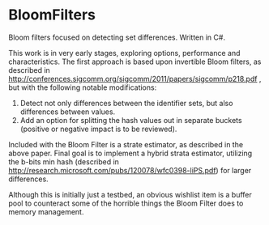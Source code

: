 # BloomFilters
Bloom filters focused on detecting set differences. Written in C#.

This work is in very early stages, exploring options, performance and characteristics.  The first approach is based upon invertible Bloom filters, as described in http://conferences.sigcomm.org/sigcomm/2011/papers/sigcomm/p218.pdf , but with the following notable modifications:

1. Detect not only differences between the identifier sets, but also differences between values.
2. Add an option for splitting the hash values out in separate buckets (positive or negative impact is to be reviewed).

Included with the Bloom Filter is a strate estimator, as described in the above paper. Final goal is to implement a hybrid strata estimator, utilizing the b-bits min hash (described in http://research.microsoft.com/pubs/120078/wfc0398-liPS.pdf) for larger differences.

Although this is initially just a testbed, an obvious wishlist item is a buffer pool to counteract some of the horrible things the Bloom Filter does to memory management.
